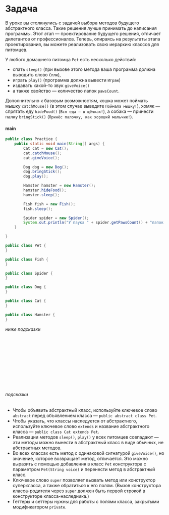 # Задача

В уроке вы столкнулись с задачей выбора методов будущего абстрактного класса. Такие решения лучше принимать до написания
программы. Этот этап — проектирование будущего решения, отличает дилетантов от профессионалов. Теперь, опираясь на
результаты этапа проектирования, вы можете реализовать свою иерархию классов для питомцев.

У любого домашнего питомца `Pet` есть несколько действий:

- спать `sleep()` (при вызове этого метода ваша программа должна выводить слово `Сплю`),
- играть `play()` (программа должна вывести `Играю`)
- издавать какой-то звук `giveVoice()`
- а также свойство — количество лапок `pawsCount`.

Дополнительно к базовым возможностям, кошка может поймать мышку `catchMouse()` (в этом случае
выведите `Поймала мышку!`), хомяк — спрятать еду `hideFood()` (`Вся еда — в щёчках!`), а собака — принести палку
`bringStick()` (`Принёс палочку, как хороший мальчик!`).



#### main

```java
public class Practice {
    public static void main(String[] args) {
        Cat cat = new Cat();
        cat.catchMouse();
        cat.giveVoice();

        Dog dog = new Dog();
        dog.bringStick();
        dog.play();

        Hamster hamster = new Hamster();
        hamster.hideFood();
        hamster.sleep();

        Fish fish = new Fish();
        fish.sleep();

        Spider spider = new Spider();
        System.out.println("У паука " + spider.getPawsCount() + "лапок.");
    }

}
```

```java
public class Pet {
}
```

```java
public class Fish {
}
```

```java
public class Spider {
}
```

```java
public class Dog {
}
```

```java
public class Cat {
}
```

```java
public class Hamster {
}
```
*ниже подсказки*
<br>
<br>
<br>
<br>
<br>
<br>
<br>
<br>
<br>
<br>
<br>

###### подсказки

- Чтобы объявить абстрактный класс, используйте ключевое слово `abstract` перед объявлением класса — `public abstract class
Pet`.
- Чтобы указать, что классы наследуется от абстрактного, используйте ключевое слово `extends` и название абстрактного
класса — `public class Cat extends Pet`.
- Реализации методов `sleep()`, `play()`  у всех питомцев совпадают — эти методы можно вынести в абстрактный класс в виде
обычных, не абстрактных методов.
- Во всех классах есть метод с одинаковой сигнатурой `giveVoice()`, но значение, которое возвращает метод, отличается. Это
можно выразить с помощью добавления в класс `Pet` конструктора с параметром `Pet(String voice)` и перенести метод в
абстрактный класс.
- Ключевое слово `super` позволяет вызвать метод или конструктор суперкласса, а также обратиться к его полям. (Вызов
конструктора класса-родителя через `super` должен быть первой строкой в конструкторе класса-наследника.)
- Геттеры и сеттеры нужны для работы с полями класса, закрытыми модификатором `private`.


